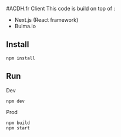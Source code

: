 #ACDH.fr Client
This code is build on top of : 
- Next.js (React framework)
- Bulma.io 

## Install 
```
npm install 
```
## Run 
Dev
```
npm dev 
```
Prod
```
npm build
npm start 
```